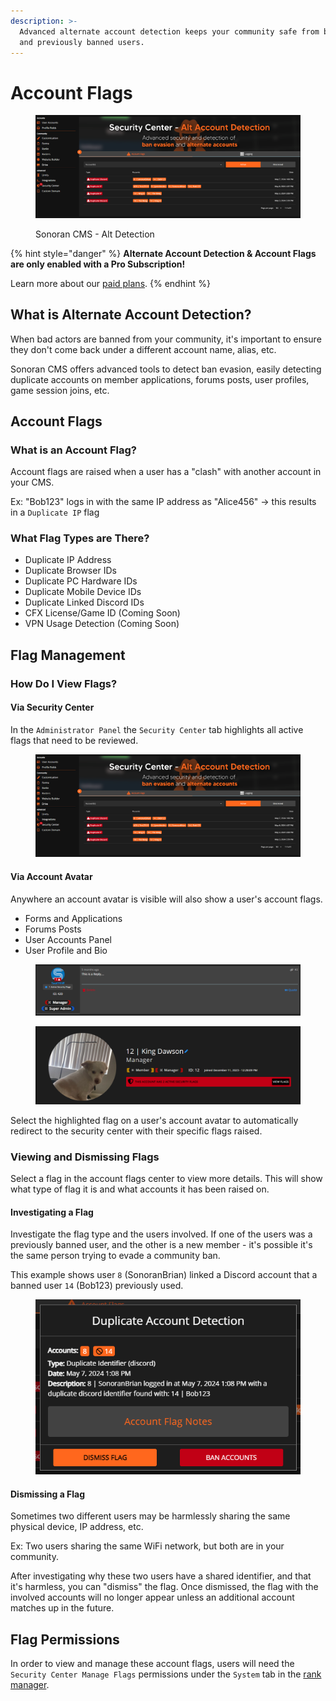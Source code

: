```yaml
---
description: >-
  Advanced alternate account detection keeps your community safe from bad actors
  and previously banned users.
---
```


# Account Flags

<figure><img src="../../../.gitbook/assets/image (31).png" alt=""><figcaption><p>Sonoran CMS - Alt Detection</p></figcaption></figure>

{% hint style="danger" %}
**Alternate Account Detection & Account Flags are only enabled with a Pro Subscription!**

Learn more about our [paid plans](../../../pricing/pricing-faq/create-and-manage-a-subscription.md).
{% endhint %}

## What is Alternate Account Detection?

When bad actors are banned from your community, it's important to ensure they don't come back under a different account name, alias, etc.

Sonoran CMS offers advanced tools to detect ban evasion, easily detecting duplicate accounts on member applications, forums posts, user profiles, game session joins, etc.

## Account Flags

### What is an Account Flag?

Account flags are raised when a user has a "clash" with another account in your CMS.

Ex: "Bob123" logs in with the same IP address as "Alice456" -> this results in a `Duplicate IP` flag

### What Flag Types are There?

* Duplicate IP Address
* Duplicate Browser IDs
* Duplicate PC Hardware IDs
* Duplicate Mobile Device IDs
* Duplicate Linked Discord IDs
* CFX License/Game ID (Coming Soon)
* VPN Usage Detection (Coming Soon)

## Flag Management

### How Do I View Flags?

#### Via Security Center

In the `Administrator Panel` the `Security Center` tab highlights all active flags that need to be reviewed.

<figure><img src="../../../.gitbook/assets/image (32).png" alt=""><figcaption></figcaption></figure>

#### Via Account Avatar

Anywhere an account avatar is visible will also show a user's account flags.

* Forms and Applications
* Forums Posts
* User Accounts Panel
* User Profile and Bio

<figure><img src="../../../.gitbook/assets/image (36).png" alt=""><figcaption></figcaption></figure>

<figure><img src="../../../.gitbook/assets/image (34).png" alt=""><figcaption></figcaption></figure>

Select the highlighted flag on a user's account avatar to automatically redirect to the security center with their specific flags raised.

### Viewing and Dismissing Flags

Select a flag in the account flags center to view more details. This will show what type of flag it is and what accounts it has been raised on.

#### Investigating a Flag

Investigate the flag type and the users involved. If one of the users was a previously banned user, and the other is a new member - it's possible it's the same person trying to evade a community ban.

This example shows user `8` (SonoranBrian) linked a Discord account that a banned user `14` (Bob123) previously used.

<figure><img src="../../../.gitbook/assets/image (37).png" alt=""><figcaption></figcaption></figure>

#### Dismissing a Flag

Sometimes two different users may be harmlessly sharing the same physical device, IP address, etc.

Ex: Two users sharing the same WiFi network, but both are in your community.

After investigating why these two users have a shared identifier, and that it's harmless, you can "dismiss" the flag. Once dismissed, the flag with the involved accounts will no longer appear unless an additional account matches up in the future.

## Flag Permissions

In order to view and manage these account flags, users will need the `Security Center Manage Flags` permissions under the `System` tab in the [rank manager](../../user-management/creating-departments.md).
